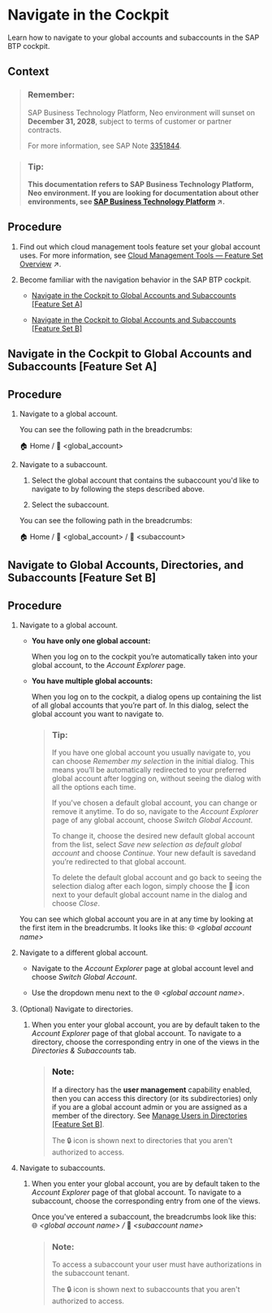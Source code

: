 <!-- copyfdeff7e68f64496eb8a1fb31f6a08b73 -->

<link rel="stylesheet" type="text/css" href="../css/sap-icons.css"/>

# Navigate in the Cockpit

Learn how to navigate to your global accounts and subaccounts in the SAP BTP cockpit.



## Context

> ### Remember:  
> SAP Business Technology Platform, Neo environment will sunset on **December 31, 2028**, subject to terms of customer or partner contracts.
> 
> For more information, see SAP Note [3351844](https://me.sap.com/notes/3351844).

> ### Tip:  
> **This documentation refers to SAP Business Technology Platform, Neo environment. If you are looking for documentation about other environments, see [SAP Business Technology Platform](https://help.sap.com/viewer/65de2977205c403bbc107264b8eccf4b/Cloud/en-US/6a2c1ab5a31b4ed9a2ce17a5329e1dd8.html "SAP Business Technology Platform (SAP BTP) is an integrated offering comprised of four technology portfolios: database and data management, application development and integration, analytics, and intelligent technologies. The platform offers users the ability to turn data into business value, compose end-to-end business processes, and build and extend SAP applications quickly.") :arrow_upper_right:.**



<a name="copyfdeff7e68f64496eb8a1fb31f6a08b73__steps_hbw_vy2_knb"/>

## Procedure

1.  Find out which cloud management tools feature set your global account uses. For more information, see [Cloud Management Tools — Feature Set Overview](https://help.sap.com/viewer/65de2977205c403bbc107264b8eccf4b/Cloud/en-US/caf4e4e23aef4666ad8f125af393dfb2.html "Cloud management tools represent the group of technologies designed for managing SAP BTP.") :arrow_upper_right:.

2.  Become familiar with the navigation behavior in the SAP BTP cockpit.

    -   [Navigate in the Cockpit to Global Accounts and Subaccounts \[Feature Set A\]](navigate-in-the-cockpit-fdeff7e.md#copyfdeff7e68f64496eb8a1fb31f6a08b73__Navigate-FSA)

    -   [Navigate in the Cockpit to Global Accounts and Subaccounts \[Feature Set B\]](navigate-in-the-cockpit-fdeff7e.md#copyfdeff7e68f64496eb8a1fb31f6a08b73__Navigate-FSB)


<a name="Navigate-FSA"/>

<!-- Navigate-FSA -->

## Navigate in the Cockpit to Global Accounts and Subaccounts \[Feature Set A\]



<a name="Navigate-FSA__steps_bhk_my2_knb"/>

## Procedure

1.  Navigate to a global account.

    You can see the following path in the breadcrumbs:

    :house: Home / <span class="SAP-icons"></span> <global\_account\>

2.  Navigate to a subaccount.

    1.  Select the global account that contains the subaccount you'd like to navigate to by following the steps described above.

    2.  Select the subaccount.


    You can see the following path in the breadcrumbs:

    :house: Home / <span class="SAP-icons"></span> <global\_account\> / <span class="SAP-icons"></span> <subaccount\>


<a name="Navigate-FSB"/>

<!-- Navigate-FSB -->

## Navigate to Global Accounts, Directories, and Subaccounts \[Feature Set B\]



<a name="Navigate-FSB__steps_ibv_bhf_mqb"/>

## Procedure

1.  Navigate to a global account.

    -   **You have only one global account:**

        When you log on to the cockpit you’re automatically taken into your global account, to the *Account Explorer* page.

    -   **You have multiple global accounts:**

        When you log on to the cockpit, a dialog opens up containing the list of all global accounts that you’re part of. In this dialog, select the global account you want to navigate to.

        > ### Tip:  
        > If you have one global account you usually navigate to, you can choose *Remember my selection* in the initial dialog. This means you’ll be automatically redirected to your preferred global account after logging on, without seeing the dialog with all the options each time.
        > 
        > If you've chosen a default global account, you can change or remove it anytime. To do so, navigate to the *Account Explorer* page of any global account, choose *Switch Global Account*.
        > 
        > To change it, choose the desired new default global account from the list, select *Save new selection as default global account* and choose *Continue*. Your new default is savedand you’re redirected to that global account.
        > 
        > To delete the default global account and go back to seeing the selection dialog after each logon, simply choose the <span class="SAP-icons"></span> icon next to your default global account name in the dialog and choose *Close*.


    You can see which global account you are in at any time by looking at the first item in the breadcrumbs. It looks like this: :globe_with_meridians: *<global account name\>*

2.  Navigate to a different global account.

    -   Navigate to the *Account Explorer* page at global account level and choose *Switch Global Account*.

    -   Use the dropdown menu next to the :globe_with_meridians: *<global account name\>*.

3.  \(Optional\) Navigate to directories.

    1.  When you enter your global account, you are by default taken to the *Account Explorer* page of that global account. To navigate to a directory, choose the corresponding entry in one of the views in the *Directories & Subaccounts* tab.

        > ### Note:  
        > If a directory has the **user management** capability enabled, then you can access this directory \(or its subdirectories\) only if you are a global account admin or you are assigned as a member of the directory. See [Manage Users in Directories \[Feature Set B\]](manage-users-in-directories-feature-set-b-ff4d4a4.md).
        > 
        > The :lock: icon is shown next to directories that you aren't authorized to access.


4.  Navigate to subaccounts.

    1.  When you enter your global account, you are by default taken to the *Account Explorer* page of that global account. To navigate to a subaccount, choose the corresponding entry from one of the views.

        Once you've entered a subaccount, the breadcrumbs look like this: :globe_with_meridians: *<global account name\> /* <span class="SAP-icons"></span> *<subaccount name\>*

        > ### Note:  
        > To access a subaccount your user must have authorizations in the subaccount tenant.
        > 
        > The :lock: icon is shown next to subaccounts that you aren't authorized to access.



